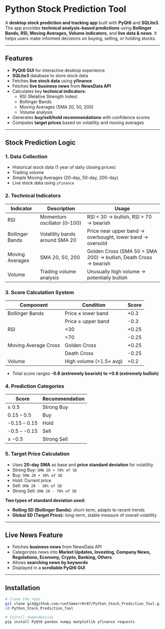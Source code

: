 # Python Stock Prediction Tool

A **desktop stock prediction and tracking app** built with **PyQt6** and **SQLite3**. The app provides **technical analysis-based predictions** using **Bollinger Bands, RSI, Moving Averages, Volume indicators**, and **live data & news**. It helps users make informed decisions on buying, selling, or holding stocks.

---

## Features

- **PyQt6 GUI** for interactive desktop experience  
- **SQLite3** database to store stock data  
- Fetches **live stock data** using **yfinance**  
- Fetches **live business news** from **NewsData API**  
- Calculates key **technical indicators**:  
  - RSI (Relative Strength Index)  
  - Bollinger Bands  
  - Moving Averages (SMA 20, 50, 200)  
  - Volume analysis  
- Generates **buy/sell/hold recommendations** with confidence scores  
- Computes **target prices** based on volatility and moving averages  

---

## Stock Prediction Logic

### 1. Data Collection
- Historical stock data (1 year of daily closing prices)  
- Trading volume  
- Simple Moving Averages (20-day, 50-day, 200-day)  
- Live stock data using `yfinance`  

### 2. Technical Indicators

| Indicator | Description | Usage |
|-----------|------------|-------|
| RSI | Momentum oscillator (0–100) | RSI < 30 → bullish, RSI > 70 → bearish |
| Bollinger Bands | Volatility bands around SMA 20 | Price near upper band → overbought, lower band → oversold |
| Moving Averages | SMA 20, 50, 200 | Golden Cross (SMA 50 > SMA 200) → bullish, Death Cross → bearish |
| Volume | Trading volume analysis | Unusually high volume → potentially bullish |

### 3. Score Calculation System

| Component | Condition | Score |
|-----------|----------|-------|
| Bollinger Bands | Price ≤ lower band | +0.3 |
|  | Price ≥ upper band | -0.3 |
| RSI | <30 | +0.25 |
|  | >70 | -0.25 |
| Moving Average Cross | Golden Cross | +0.25 |
|  | Death Cross | -0.25 |
| Volume | High volume (>1.5× avg) | +0.2 |

- Total score ranges **-0.8 (extremely bearish) to +0.8 (extremely bullish)**  

### 4. Prediction Categories

| Score | Recommendation |
|-------|----------------|
| ≥ 0.5 | Strong Buy |
| 0.15 – 0.5 | Buy |
| -0.15 – 0.15 | Hold |
| -0.5 – -0.15 | Sell |
| ≤ -0.5 | Strong Sell |

### 5. Target Price Calculation

- Uses **20-day SMA** as base and **price standard deviation** for volatility.  
- Strong Buy: `SMA 20 + 70% of SD`  
- Buy: `SMA 20 + 30% of SD`  
- Hold: Current price  
- Sell: `SMA 20 - 30% of SD`  
- Strong Sell: `SMA 20 - 70% of SD`  

**Two types of standard deviation used:**  

- **Rolling SD (Bollinger Bands):** short-term, adapts to recent trends  
- **Global SD (Target Price):** long-term, stable measure of overall volatility  

---

## Live News Feature

- Fetches **business news** from NewsData API  
- Categorizes news into **Market Updates, Investing, Company News, Regulations, Economy, Crypto, Banking, Others**  
- Allows **searching news by keywords**  
- Displayed in a **scrollable PyQt6 GUI**  

---

## Installation

```bash
# Clone the repo
git clone git@github.com:runt1meerr0r07/Python_Stock_Prediction_Tool.git
cd Python_Stock_Prediction_Tool

# Install dependencies
pip install PyQt6 pandas numpy matplotlib yfinance requests

